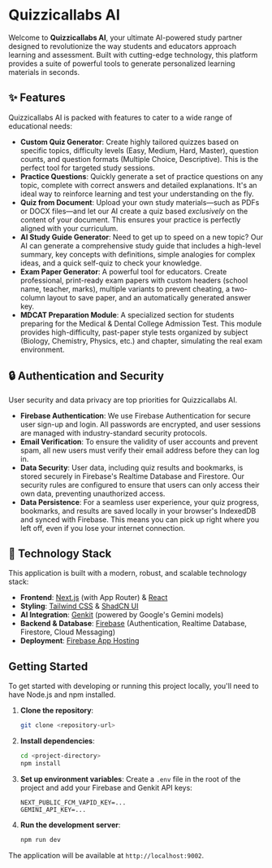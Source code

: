 
# Quizzicallabs AI

Welcome to **Quizzicallabs AI**, your ultimate AI-powered study partner designed to revolutionize the way students and educators approach learning and assessment. Built with cutting-edge technology, this platform provides a suite of powerful tools to generate personalized learning materials in seconds.

## ✨ Features

Quizzicallabs AI is packed with features to cater to a wide range of educational needs:

-   **Custom Quiz Generator**: Create highly tailored quizzes based on specific topics, difficulty levels (Easy, Medium, Hard, Master), question counts, and question formats (Multiple Choice, Descriptive). This is the perfect tool for targeted study sessions.
-   **Practice Questions**: Quickly generate a set of practice questions on any topic, complete with correct answers and detailed explanations. It's an ideal way to reinforce learning and test your understanding on the fly.
-   **Quiz from Document**: Upload your own study materials—such as PDFs or DOCX files—and let our AI create a quiz based *exclusively* on the content of your document. This ensures your practice is perfectly aligned with your curriculum.
-   **AI Study Guide Generator**: Need to get up to speed on a new topic? Our AI can generate a comprehensive study guide that includes a high-level summary, key concepts with definitions, simple analogies for complex ideas, and a quick self-quiz to check your knowledge.
-   **Exam Paper Generator**: A powerful tool for educators. Create professional, print-ready exam papers with custom headers (school name, teacher, marks), multiple variants to prevent cheating, a two-column layout to save paper, and an automatically generated answer key.
-   **MDCAT Preparation Module**: A specialized section for students preparing for the Medical & Dental College Admission Test. This module provides high-difficulty, past-paper style tests organized by subject (Biology, Chemistry, Physics, etc.) and chapter, simulating the real exam environment.

## 🔒 Authentication and Security

User security and data privacy are top priorities for Quizzicallabs AI.

-   **Firebase Authentication**: We use Firebase Authentication for secure user sign-up and login. All passwords are encrypted, and user sessions are managed with industry-standard security protocols.
-   **Email Verification**: To ensure the validity of user accounts and prevent spam, all new users must verify their email address before they can log in.
-   **Data Security**: User data, including quiz results and bookmarks, is stored securely in Firebase's Realtime Database and Firestore. Our security rules are configured to ensure that users can only access their own data, preventing unauthorized access.
-   **Data Persistence**: For a seamless user experience, your quiz progress, bookmarks, and results are saved locally in your browser's IndexedDB and synced with Firebase. This means you can pick up right where you left off, even if you lose your internet connection.

## 🚀 Technology Stack

This application is built with a modern, robust, and scalable technology stack:

-   **Frontend**: [Next.js](https://nextjs.org/) (with App Router) & [React](https://react.dev/)
-   **Styling**: [Tailwind CSS](https://tailwindcss.com/) & [ShadCN UI](https://ui.shadcn.com/)
-   **AI Integration**: [Genkit](https://firebase.google.com/docs/genkit) (powered by Google's Gemini models)
-   **Backend & Database**: [Firebase](https://firebase.google.com/) (Authentication, Realtime Database, Firestore, Cloud Messaging)
-   **Deployment**: [Firebase App Hosting](https://firebase.google.com/docs/app-hosting)

## Getting Started

To get started with developing or running this project locally, you'll need to have Node.js and npm installed.

1.  **Clone the repository**:
    ```bash
    git clone <repository-url>
    ```
2.  **Install dependencies**:
    ```bash
    cd <project-directory>
    npm install
    ```
3.  **Set up environment variables**:
    Create a `.env` file in the root of the project and add your Firebase and Genkit API keys:
    ```
    NEXT_PUBLIC_FCM_VAPID_KEY=...
    GEMINI_API_KEY=...
    ```
4.  **Run the development server**:
    ```bash
    npm run dev
    ```

The application will be available at `http://localhost:9002`.
